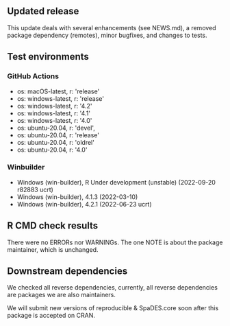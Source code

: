 ## Updated release

This update deals with several enhancements (see NEWS.md), a removed package dependency (remotes), minor bugfixes, and changes to tests.

## Test environments

### GitHub Actions
- os: macOS-latest,   r: 'release'
- os: windows-latest, r: 'release'
- os: windows-latest, r: '4.2'
- os: windows-latest, r: '4.1'
- os: windows-latest, r: '4.0'
- os: ubuntu-20.04,   r: 'devel', 
- os: ubuntu-20.04,   r: 'release'
- os: ubuntu-20.04,   r: 'oldrel'
- os: ubuntu-20.04,   r: '4.0'

### Winbuilder
* Windows                 (win-builder), R Under development (unstable) (2022-09-20 r82883 ucrt)
* Windows                 (win-builder), 4.1.3 (2022-03-10)
* Windows                 (win-builder), 4.2.1 (2022-06-23 ucrt)

## R CMD check results

There were no ERRORs nor WARNINGs. The one NOTE is about the package maintainer, which is unchanged.

## Downstream dependencies

We checked all reverse dependencies, currently, all reverse dependencies are packages we are also maintainers. 

We will submit new versions of reproducible & SpaDES.core soon after this package is accepted on CRAN.
